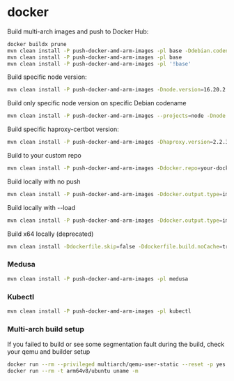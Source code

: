 # docker

Build multi-arch images and push to Docker Hub:
```bash
docker buildx prune
mvn clean install -P push-docker-amd-arm-images -pl base -Ddebian.codename=bullseye-slim
mvn clean install -P push-docker-amd-arm-images -pl base
mvn clean install -P push-docker-amd-arm-images -pl '!base'
```

Build specific node version:
```bash
mvn clean install -P push-docker-amd-arm-images -Dnode.version=16.20.2
``` 

Build only specific node version on specific Debian codename
```bash
mvn clean install -P push-docker-amd-arm-images --projects=node -Dnode.version=16.20.2 -Ddebian.codename=bullseye-slim -Ddocker.push-arm-amd-image.phase=none -Ddocker.push-arm-amd-image-latest.phase=none
```

Build specific haproxy-certbot version:
```bash
mvn clean install -P push-docker-amd-arm-images -Dhaproxy.version=2.2.33
```

Build to your custom repo
```bash
mvn clean install -P push-docker-amd-arm-images -Ddocker.repo=your-docker-repo
```

Build locally with no push
```bash
mvn clean install -P push-docker-amd-arm-images -Ddocker.output.type=image
```

Build locally with --load
```bash
mvn clean install -P push-docker-amd-arm-images -Ddocker.output.type=image --projects="openjdk21" -am
```

Build x64 locally (deprecated)
```bash
mvn clean install -Ddockerfile.skip=false -Ddockerfile.build.noCache=true
```

### Medusa

```bash
mvn clean install -P push-docker-amd-arm-images -pl medusa
```

### Kubectl

```bash
mvn clean install -P push-docker-amd-arm-images -pl kubectl
```

### Multi-arch build setup
If you failed to build or see some segmentation fault during the build, check your qemu and builder setup

```bash
docker run --rm --privileged multiarch/qemu-user-static --reset -p yes
docker run --rm -t arm64v8/ubuntu uname -m
```
